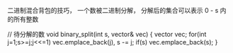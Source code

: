 二进制混合背包的技巧， 一个数被二进制分解， 分解后的集合可以表示 0 - s 内的所有整数

// 待分解的数
void binary_split(int s, vector<int>& vec) {
    vector<int> vec;
    for(int j=1;s>=j;j<<=1) vec.emplace_back(j), s -= j;
    if(s) vec.emplace_back(s);
}